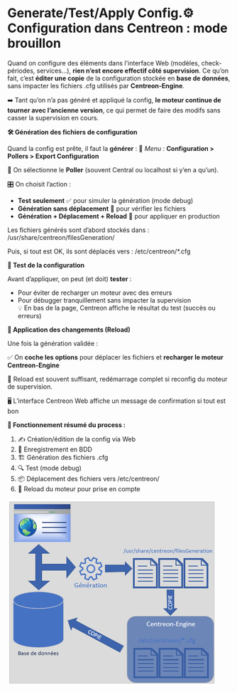 # Generate/Test/Apply Config.**⚙️ Configuration dans Centreon : mode brouillon**

Quand on configure des éléments dans l'interface Web (modèles, check-périodes, services...), **rien n’est encore effectif côté supervision**. Ce qu’on fait, c’est **éditer une copie** de la configuration stockée en **base de données**, sans impacter les fichiers .cfg utilisés par **Centreon-Engine**.

➡️ Tant qu’on n’a pas généré et appliqué la config, **le moteur continue de tourner avec l’ancienne version**, ce qui permet de faire des modifs sans casser la supervision en cours.

**🛠️ Génération des fichiers de configuration**

Quand la config est prête, il faut la **générer** : 📍 *Menu* : **Configuration > Pollers > Export Configuration**

📌 On sélectionne le **Poller** (souvent Central ou localhost si y’en a qu’un).

🎛️ On choisit l’action :

- **Test seulement** ✅ pour simuler la génération (mode debug)
- **Génération sans déplacement** 🧪 pour vérifier les fichiers
- **Génération + Déplacement + Reload** 🔁 pour appliquer en production

Les fichiers générés sont d’abord stockés dans : /usr/share/centreon/filesGeneration/

Puis, si tout est OK, ils sont déplacés vers : /etc/centreon/*.cfg



**🧪 Test de la configuration**

Avant d’appliquer, on peut (et doit) **tester** :

- Pour éviter de recharger un moteur avec des erreurs
- Pour débugger tranquillement sans impacter la supervision  
  💡 En bas de la page, Centreon affiche le résultat du test (succès ou erreurs)



**🚀 Application des changements (Reload)**

Une fois la génération validée :

✅ On **coche les options** pour déplacer les fichiers et **recharger le moteur Centreon-Engine**

🔄 Reload est souvent suffisant, redémarrage complet si reconfig du moteur de supervision.

🖥️ L’interface Centreon Web affiche un message de confirmation si tout est bon



**🔁 Fonctionnement résumé du process :**

1.  ✍️ Création/édition de la config via Web
2.  💾 Enregistrement en BDD
3.  🏗️ Génération des fichiers .cfg
4.  🔍 Test (mode debug)
5.  📦 Déplacement des fichiers vers /etc/centreon/
6.  🔄 Reload du moteur pour prise en compte

![](../../media/Cours-Supervision-Centreon-Generate-Test-Apply-Config.-image1.png)

